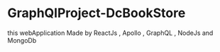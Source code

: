 # GraphQlProject-DcBookStore
this webApplication Made by ReactJs , Apollo , GraphQL , NodeJs and MongoDb
